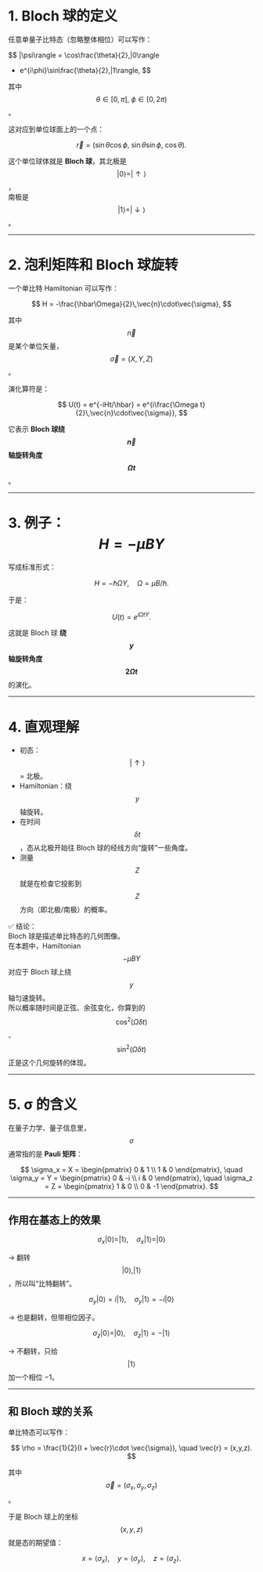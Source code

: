 # 1. Bloch 球的定义

任意单量子比特态（忽略整体相位）可以写作：

$$
|\psi\rangle = \cos\frac{\theta}{2}\,|0\rangle 
+ e^{i\phi}\sin\frac{\theta}{2}\,|1\rangle,
$$

其中 $$\theta \in [0,\pi],\ \phi \in [0,2\pi)$$。

这对应到单位球面上的一个点：

$$
\vec{r} = (\sin\theta\cos\phi,\ \sin\theta\sin\phi,\ \cos\theta).
$$

这个单位球体就是 **Bloch 球**，其北极是 $$|0\rangle = |\uparrow\rangle$$，  
南极是 $$|1\rangle = |\downarrow\rangle$$。

---

# 2. 泡利矩阵和 Bloch 球旋转

一个单比特 Hamiltonian 可以写作：

$$
H = -\frac{\hbar\Omega}{2}\,\vec{n}\cdot\vec{\sigma},
$$

其中 $$\vec{n}$$ 是某个单位矢量，$$\vec{\sigma}=(X,Y,Z)$$。

演化算符是：

$$
U(t) = e^{-iHt/\hbar} 
= e^{i\frac{\Omega t}{2}\,\vec{n}\cdot\vec{\sigma}},
$$

它表示 **Bloch 球绕 $$\vec{n}$$ 轴旋转角度 $$\Omega t$$**。

---

# 3. 例子：$$H=-\mu B Y$$

写成标准形式：

$$
H = -\hbar \Omega Y, \quad \Omega = \mu B/\hbar.
$$

于是：

$$
U(t) = e^{i\Omega t Y}.
$$

这就是 Bloch 球 **绕 $$y$$ 轴旋转角度 $$2\Omega t$$** 的演化。

---

# 4. 直观理解

- 初态：$$|\uparrow\rangle$$ = 北极。  
- Hamiltonian：绕 $$y$$ 轴旋转。  
- 在时间 $$\delta t$$，态从北极开始往 Bloch 球的经线方向“旋转”一些角度。  
- 测量 $$Z$$ 就是在检查它投影到 $$Z$$ 方向（即北极/南极）的概率。  

✅ 结论：  
Bloch 球是描述单比特态的几何图像。  
在本题中，Hamiltonian $$-\mu B Y$$ 对应于 Bloch 球上绕 $$y$$ 轴匀速旋转。  
所以概率随时间是正弦、余弦变化，你算到的 $$\cos^2(\Omega\delta t)$$、$$\sin^2(\Omega\delta t)$$ 正是这个几何旋转的体现。

---

# 5. σ 的含义

在量子力学、量子信息里，$$\sigma$$ 通常指的是 **Pauli 矩阵**：

$$
\sigma_x = X = 
\begin{pmatrix}
0 & 1 \\ 
1 & 0
\end{pmatrix}, \quad
\sigma_y = Y =
\begin{pmatrix}
0 & -i \\ 
i & 0
\end{pmatrix}, \quad
\sigma_z = Z =
\begin{pmatrix}
1 & 0 \\ 
0 & -1
\end{pmatrix}.
$$

---

## 作用在基态上的效果

$$
\sigma_x|0\rangle = |1\rangle, \quad \sigma_x|1\rangle = |0\rangle
$$

→ 翻转 $$|0\rangle,|1\rangle$$，所以叫“比特翻转”。  

$$
\sigma_y|0\rangle = i|1\rangle, \quad \sigma_y|1\rangle = -i|0\rangle
$$

→ 也是翻转，但带相位因子。  

$$
\sigma_z|0\rangle = |0\rangle, \quad \sigma_z|1\rangle = -|1\rangle
$$

→ 不翻转，只给 $$|1\rangle$$ 加一个相位 −1。  

---

## 和 Bloch 球的关系

单比特态可以写作：

$$
\rho = \frac{1}{2}(I + \vec{r}\cdot \vec{\sigma}), 
\quad \vec{r} = (x,y,z).
$$

其中 $$\vec{\sigma} = (\sigma_x,\sigma_y,\sigma_z)$$。  

于是 Bloch 球上的坐标 $$(x,y,z)$$ 就是态的期望值：

$$
x = \langle\sigma_x\rangle, \quad
y = \langle\sigma_y\rangle, \quad
z = \langle\sigma_z\rangle.
$$

